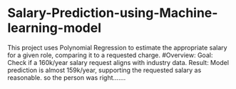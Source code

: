 # Salary-Prediction-using-Machine-learning-model
This project uses Polynomial Regression to estimate the appropriate salary for a given role, comparing it to a requested charge.
#Overview:
Goal: Check if a 160k/year salary request aligns with industry data.
Result: Model prediction is almost 159k/year, supporting the requested salary as reasonable.
so the person was right.......
